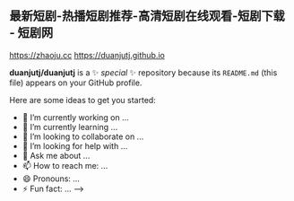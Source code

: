 ## 最新短剧-热播短剧推荐-高清短剧在线观看-短剧下载 - 短剧网


<https://zhaoju.cc>
<https://duanjutj.github.io>



**duanjutj/duanjutj** is a ✨ _special_ ✨ repository because its `README.md` (this file) appears on your GitHub profile.

Here are some ideas to get you started:

- 🔭 I’m currently working on ...
- 🌱 I’m currently learning ...
- 👯 I’m looking to collaborate on ...
- 🤔 I’m looking for help with ...
- 💬 Ask me about ...
- 📫 How to reach me: ...
- 😄 Pronouns: ...
- ⚡ Fun fact: ...
-->
